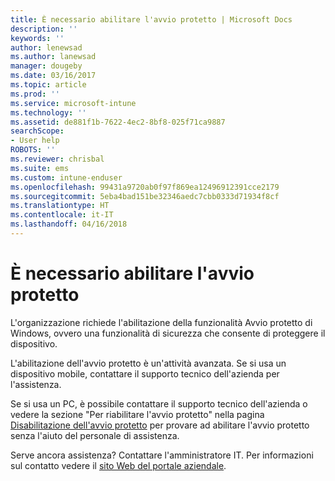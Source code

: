 ```yaml
---
title: È necessario abilitare l'avvio protetto | Microsoft Docs
description: ''
keywords: ''
author: lenewsad
ms.author: lanewsad
manager: dougeby
ms.date: 03/16/2017
ms.topic: article
ms.prod: ''
ms.service: microsoft-intune
ms.technology: ''
ms.assetid: de881f1b-7622-4ec2-8bf8-025f71ca9887
searchScope:
- User help
ROBOTS: ''
ms.reviewer: chrisbal
ms.suite: ems
ms.custom: intune-enduser
ms.openlocfilehash: 99431a9720ab0f97f869ea12496912391cce2179
ms.sourcegitcommit: 5eba4bad151be32346aedc7cbb0333d71934f8cf
ms.translationtype: HT
ms.contentlocale: it-IT
ms.lasthandoff: 04/16/2018
---
```

# <a name="you-need-to-enable-secure-boot"></a>È necessario abilitare l'avvio protetto

L'organizzazione richiede l'abilitazione della funzionalità Avvio protetto di Windows, ovvero una funzionalità di sicurezza che consente di proteggere il dispositivo.

L'abilitazione dell'avvio protetto è un'attività avanzata. Se si usa un dispositivo mobile, contattare il supporto tecnico dell'azienda per l'assistenza.

Se si usa un PC, è possibile contattare il supporto tecnico dell'azienda o vedere la sezione "Per riabilitare l'avvio protetto" nella pagina [Disabilitazione dell'avvio protetto](https://msdn.microsoft.com/library/windows/hardware/dn898540(v=vs.85).aspx) per provare ad abilitare l'avvio protetto senza l'aiuto del personale di assistenza.

Serve ancora assistenza? Contattare l'amministratore IT. Per informazioni sul contatto vedere il [sito Web del portale aziendale](https://portal.manage.microsoft.com#HelpDeskDialog).
